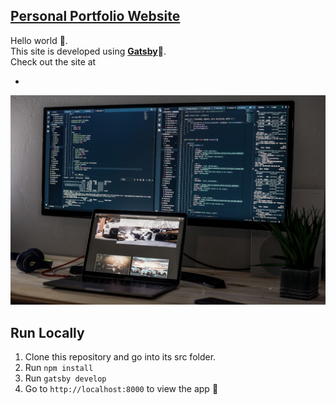 [**Personal Portfolio Website**](https://github.com/sazzadBuet08/abdulhasib.github.io)
-
Hello world 👋. <br/>
This site is developed using [**Gatsby**](https://www.gatsbyjs.org/)🚀.<br/>
Check out the site at 

-
![Preview Me](src/assets/images/profile-logo.jpg)


**Run Locally**
-
 1.  Clone this repository and go into its src folder.
 2.  Run  `npm install`
 3.  Run  `gatsby develop`
 4.  Go to  `http://localhost:8000`  to view the app 🚀
